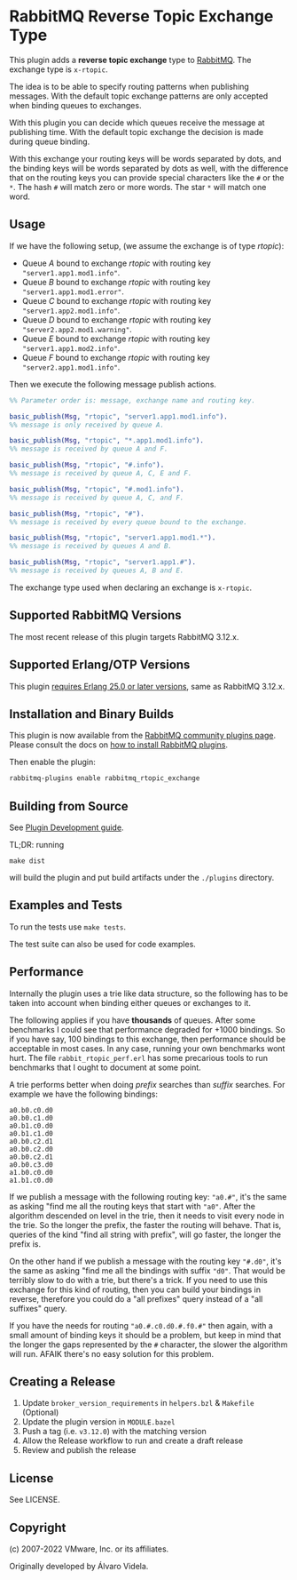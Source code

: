 # RabbitMQ Reverse Topic Exchange Type #

This plugin adds a __reverse topic exchange__ type to [RabbitMQ](https://www.rabbitmq.com). The exchange type is `x-rtopic`.

The idea is to be able to specify routing patterns when publishing messages. With the default topic exchange patterns are only accepted when binding queues to exchanges.

With this plugin you can decide which queues receive the message at publishing time. With the default topic exchange the decision is made during queue binding.

With this exchange your routing keys will be words separated by dots, and the binding keys will be words separated by dots as well, with the difference that on the routing keys
you can provide special characters like the `#` or the `*`. The hash `#` will match zero or more words. The star `*` will match one word.

## Usage ##

If we have the following setup, (we assume the exchange is of type _rtopic_):

- Queue _A_ bound to exchange _rtopic_ with routing key `"server1.app1.mod1.info"`.
- Queue _B_ bound to exchange _rtopic_ with routing key `"server1.app1.mod1.error"`.
- Queue _C_ bound to exchange _rtopic_ with routing key `"server1.app2.mod1.info"`.
- Queue _D_ bound to exchange _rtopic_ with routing key `"server2.app2.mod1.warning"`.
- Queue _E_ bound to exchange _rtopic_ with routing key `"server1.app1.mod2.info"`.
- Queue _F_ bound to exchange _rtopic_ with routing key `"server2.app1.mod1.info"`.

Then we execute the following message publish actions.

```erlang
%% Parameter order is: message, exchange name and routing key.

basic_publish(Msg, "rtopic", "server1.app1.mod1.info").
%% message is only received by queue A.

basic_publish(Msg, "rtopic", "*.app1.mod1.info").
%% message is received by queue A and F.

basic_publish(Msg, "rtopic", "#.info").
%% message is received by queue A, C, E and F.

basic_publish(Msg, "rtopic", "#.mod1.info").
%% message is received by queue A, C, and F.

basic_publish(Msg, "rtopic", "#").
%% message is received by every queue bound to the exchange.

basic_publish(Msg, "rtopic", "server1.app1.mod1.*").
%% message is received by queues A and B.

basic_publish(Msg, "rtopic", "server1.app1.#").
%% message is received by queues A, B and E.
```

The exchange type used when declaring an exchange is `x-rtopic`.

## Supported RabbitMQ Versions

The most recent release of this plugin targets RabbitMQ 3.12.x.

## Supported Erlang/OTP Versions

This plugin [requires Erlang 25.0 or later versions](https://www.rabbitmq.com/which-erlang.html), same as RabbitMQ 3.12.x.

## Installation and Binary Builds

This plugin is now available from the [RabbitMQ community plugins page](https://www.rabbitmq.com/community-plugins.html).
Please consult the docs on [how to install RabbitMQ plugins](https://www.rabbitmq.com/plugins.html#installing-plugins).

Then enable the plugin:

```bash
rabbitmq-plugins enable rabbitmq_rtopic_exchange
```

## Building from Source

See [Plugin Development guide](https://www.rabbitmq.com/plugin-development.html).

TL;DR: running

    make dist

will build the plugin and put build artifacts under the `./plugins` directory.


## Examples and Tests

To run the tests use `make tests`.

The test suite can also be used for code examples.

## Performance ##

Internally the plugin uses a trie like data structure, so the following has to be taken into account when binding either queues or exchanges to it.

The following applies if you have **thousands** of queues. After some benchmarks I could see that performance degraded for +1000 bindings. So if you have say, 100 bindings to this exchange, then performance should be acceptable in most cases. In any case, running your own benchmarks wont hurt. The file `rabbit_rtopic_perf.erl` has some precarious tools to run benchmarks that I ought to document at some point.

A trie performs better when doing _prefix_ searches than _suffix_ searches. For example we have the following bindings:

```
a0.b0.c0.d0
a0.b0.c1.d0
a0.b1.c0.d0
a0.b1.c1.d0
a0.b0.c2.d1
a0.b0.c2.d0
a0.b0.c2.d1
a0.b0.c3.d0
a1.b0.c0.d0
a1.b1.c0.d0
```

If we publish a message with the following routing key: `"a0.#"`, it's the same as asking "find me all the routing keys that start with `"a0"`. After the algorithm descended on level in the trie, then it needs to visit every node in the trie. So the longer the prefix, the faster the routing will behave. That is, queries of the kind "find all string with prefix", will go faster, the longer the prefix is.

On the other hand if we publish a message with the routing key `"#.d0"`, it's the same as asking "find me all the bindings with suffix `"d0"`. That would be terribly slow to do with a trie, but there's a trick. If you need to use this exchange for this kind of routing, then you can build your bindings in reverse, therefore you could do a "all prefixes" query instead of a "all suffixes" query.

If you have the needs for routing `"a0.#.c0.d0.#.f0.#"` then again, with a small amount of binding keys it should be a problem, but keep in mind that the longer the gaps represented by the `#` character, the slower the algorithm will run. AFAIK there's no easy solution for this problem.

## Creating a Release

1. Update `broker_version_requirements` in `helpers.bzl` & `Makefile` (Optional)
1. Update the plugin version in `MODULE.bazel`
1. Push a tag (i.e. `v3.12.0`) with the matching version
1. Allow the Release workflow to run and create a draft release
1. Review and publish the release

## License

See LICENSE.

## Copyright

(c) 2007-2022 VMware, Inc. or its affiliates.

Originally developed by Álvaro Videla.
